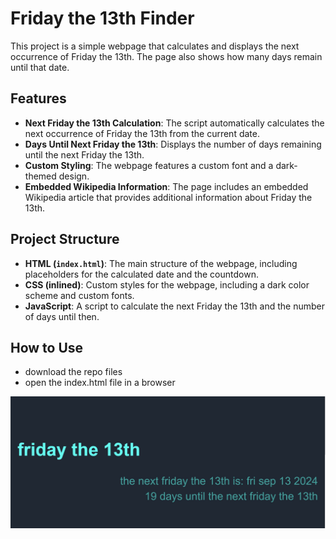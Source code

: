 # Friday the 13th Finder

This project is a simple webpage that calculates and displays the next occurrence of Friday the 13th. The page also shows how many days remain until that date.

## Features

- **Next Friday the 13th Calculation**: The script automatically calculates the next occurrence of Friday the 13th from the current date.
- **Days Until Next Friday the 13th**: Displays the number of days remaining until the next Friday the 13th.
- **Custom Styling**: The webpage features a custom font and a dark-themed design.
- **Embedded Wikipedia Information**: The page includes an embedded Wikipedia article that provides additional information about Friday the 13th.

## Project Structure

- **HTML (`index.html`)**: The main structure of the webpage, including placeholders for the calculated date and the countdown.
- **CSS (inlined)**: Custom styles for the webpage, including a dark color scheme and custom fonts.
- **JavaScript**: A script to calculate the next Friday the 13th and the number of days until then.

## How to Use
- download the repo files
- open the index.html file in a browser

![](fr_screenshot.JPG)
